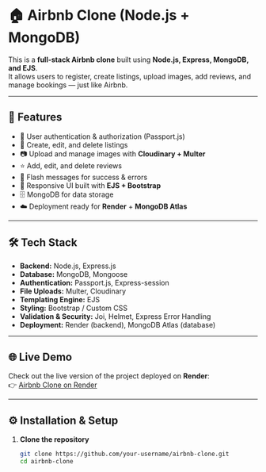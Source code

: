 # 🏠 Airbnb Clone (Node.js + MongoDB)

This is a **full-stack Airbnb clone** built using **Node.js, Express, MongoDB, and EJS**.  
It allows users to register, create listings, upload images, add reviews, and manage bookings — just like Airbnb.

---

## 🚀 Features
- 🔐 User authentication & authorization (Passport.js)
- 🏡 Create, edit, and delete listings
- 📷 Upload and manage images with **Cloudinary + Multer**
- ⭐ Add, edit, and delete reviews
- 💬 Flash messages for success & errors
- 🎨 Responsive UI built with **EJS + Bootstrap**
- 🗄️ MongoDB for data storage
- ☁️ Deployment ready for **Render** + **MongoDB Atlas**

---

## 🛠️ Tech Stack
- **Backend:** Node.js, Express.js
- **Database:** MongoDB, Mongoose
- **Authentication:** Passport.js, Express-session
- **File Uploads:** Multer, Cloudinary
- **Templating Engine:** EJS
- **Styling:** Bootstrap / Custom CSS
- **Validation & Security:** Joi, Helmet, Express Error Handling
- **Deployment:** Render (backend), MongoDB Atlas (database)

---

## 🌐 Live Demo

Check out the live version of the project deployed on **Render**:  
👉 [Airbnb Clone on Render](https://airbnb-a04e.onrender.com)

---

## ⚙️ Installation & Setup

1. **Clone the repository**
   ```bash
   git clone https://github.com/your-username/airbnb-clone.git
   cd airbnb-clone
